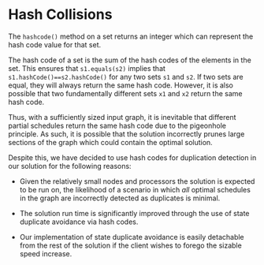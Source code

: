 # Hash Collisions

The `hashcode()` method on a set returns an integer which can represent the hash code value for that set.
 
The hash code of a set is the sum of the hash codes of the elements in the set. This
ensures that `s1.equals(s2)` implies that `s1.hashCode()==s2.hashCode()` for any two sets `s1` and `s2`.
If two sets are equal, they will always return the same hash code. However, it is also possible
that two fundamentally different sets `x1` and `x2` return the same hash code.

Thus, with a sufficiently sized input graph, it is inevitable that different partial schedules return the same
hash code due to the pigeonhole principle. As such, it is possible that the solution incorrectly prunes
large sections of the graph which could contain the optimal solution.

Despite this, we have decided to use hash codes for duplication detection in our solution for the following reasons:

- Given the relatively small nodes and processors the solution is expected to be run on, the likelihood
of a scenario in which _all_ optimal schedules in the graph are incorrectly detected as duplicates
is minimal.

- The solution run time is significantly improved through the use of state duplicate avoidance
via hash codes.

- Our implementation of state duplicate avoidance is easily detachable from the rest of the solution
if the client wishes to forego the sizable speed increase.
